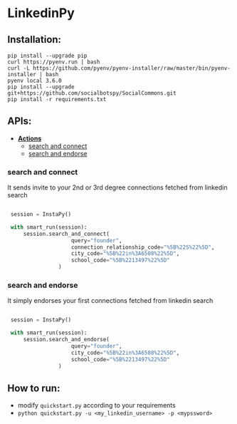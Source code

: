 # LinkedinPy


## Installation:
```
pip install --upgrade pip
curl https://pyenv.run | bash
curl -L https://github.com/pyenv/pyenv-installer/raw/master/bin/pyenv-installer | bash
pyenv local 3.6.0
pip install --upgrade git+https://github.com/socialbotspy/SocialCommons.git
pip install -r requirements.txt
```

##  APIs:
- **[Actions](#actions)**
  - [search and connect](#search_and_connect)
  - [search and endorse](#search_and_endorse)

### search and connect
 
It sends invite to your 2nd or 3rd degree connections fetched from linkedin search
 
```python

 session = InstaPy()

 with smart_run(session):
     session.search_and_connect(
                    query="founder",
                    connection_relationship_code="%5B%22S%22%5D",
                    city_code="%5B%22in%3A6508%22%5D",
                    school_code="%5B%2213497%22%5D"
                )
 ```
### search and endorse

It simply endorses your first connections fetched from linkedin search

```python

 session = InstaPy()

 with smart_run(session):
     session.search_and_endorse(
                    query="founder",
                    city_code="%5B%22in%3A6508%22%5D",
                    school_code="%5B%2213497%22%5D"
                )
 ```
 
## How to run:

 -  modify `quickstart.py` according to your requirements
 -  `python quickstart.py -u <my_linkedin_username> -p <mypssword>`
